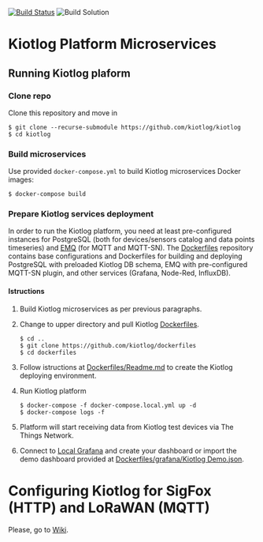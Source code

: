 [![Build Status](https://travis-ci.org/kiotlog/kiotlog.svg?branch=master)](https://travis-ci.org/kiotlog/kiotlog)
![Build Solution](https://github.com/kiotlog/kiotlog/actions/workflows/build-solution.yml/badge.svg)

# Kiotlog Platform Microservices

## Running Kiotlog plaform

### Clone repo

Clone this repository and move in

    $ git clone --recurse-submodule https://github.com/kiotlog/kiotlog
    $ cd kiotlog

### Build microservices

Use provided `docker-compose.yml` to build Kiotlog microservices Docker images:

    $ docker-compose build

### Prepare Kiotlog services deployment

In order to run the Kiotlog platform, you need at least pre-configured instances for PostgreSQL (both for devices/sensors catalog and data points timeseries) and [EMQ](http://emqtt.io/) (for MQTT and MQTT-SN). The [Dockerfiles](https://github.com/kiotlog/dockerfiles) repository contains base configurations and Dockerfiles for building and deploying PostgreSQL with preloaded Kiotlog DB schema, EMQ with pre-configured MQTT-SN plugin, and other services (Grafana, Node-Red, InfluxDB).

#### Istructions

1.  Build Kiotlog microservices as per previous paragraphs.
2.  Change to upper directory and pull Kiotlog [Dockerfiles](https://github.com/kiotlog/dockerfiles).

        $ cd ..
        $ git clone https://github.com/kiotlog/dockerfiles
        $ cd dockerfiles

3. Follow istructions at [Dockerfiles/Readme.md](https://github.com/kiotlog/dockerfiles) to create the Kiotlog deploying environment.

5.  Run Kiotlog platform

        $ docker-compose -f docker-compose.local.yml up -d
        $ docker-compose logs -f

6.  Platform will start receiving data from Kiotlog test devices via The Things Network.
7.  Connect to [Local Grafana](http://localhost:3000) and create your dashboard or import the demo dashboard provided at [Dockerfiles/grafana/Kiotlog Demo.json](https://raw.githubusercontent.com/kiotlog/dockerfiles/master/grafana/Kiotlog%20Demo.json).

# Configuring Kiotlog for SigFox (HTTP) and LoRaWAN (MQTT)

Please, go to [Wiki](https://github.com/kiotlog/kiotlog/wiki).


